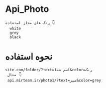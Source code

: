 # Api_Photo
    رنگ های مجاز استفاده 👇
      white
      grey
      black
# نحوه استفاده
    site.com/folder/?text=اسم شما&color=رنگ
     مثال 👇
     api.mirteam.ir/photo1/?text=میر&color=grey
